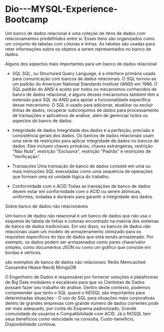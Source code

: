 # Dio---MYSQL-Experience-Bootcamp

Um banco de dados relacional é uma coleção de itens de dados com relacionamentos predefinidos entre si. Esses itens são organizados como um conjunto de tabelas com colunas e linhas. As tabelas são usadas para reter informações sobre os objetos a serem representados no banco de dados.

Alguns dos aspectos mais importantes para um banco de dados relacional

* SQL
SQL, ou Structured Query Language, é a interface primária usada para comunicação com bancos de dados relacionais. O SQL tornou-se um padrão do American National Standards Institute (ANSI) em 1986. O SQL padrão do ANSI é aceito por todos os mecanismos conhecidos de banco de dados relacional, e alguns desses mecanismos também têm a extensão para SQL do ANSI para apoiar a funcionalidade específica desse mecanismo. O SQL é usado para adicionar, atualizar ou excluir linhas de dados, recuperar subconjuntos de dados para processamento de transações e aplicativos de análise, além de gerenciar todos os aspectos do banco de dados.

* Integridade de dados
Integridade dos dados é a perfeição, precisão e consistência gerais dos dados. Os bancos de dados relacionais usam uma série de restrições para aplicar integridade de dados no bancos de dados. Eles incluem chaves primárias, chaves estrangeiras, restrição "Não Nula", restrição "Exclusiva", restrição "Padrão" e restrições de "Verificação".

* Transações
Uma transação de banco de dados consiste em uma ou mais instruções SQL executadas como uma sequência de operações que formam uma só unidade lógica do trabalho.

* Conformidade com o ACID
Todas as transações de banco de dados devem estar em conformidade com o ACID ou serem atômicas, uniformes, isoladas e duráveis para garantir a integridade dos dados.


Sobre banco de dados não relacionáveis

Um banco de dados não relacional é um banco de dados que não usa o esquema de tabela de linhas e colunas encontrado na maioria dos sistemas de banco de dados tradicionais. Em vez disso, os bancos de dados não relacionais usam um modelo de armazenamento otimizado para os requisitos específicos do tipo de dados que está sendo armazenado. Por exemplo, os dados podem ser armazenados como pares chave/valor simples, como documentos JSON ou como um gráfico que consiste em bordas e vértices.

são exemplos de banco de dados não relacionais: 
Redis
Memcached
Cassandra
Hbase
Neo4j
MongoDB


O	Engenheiro	de	Dados	é	responsável	por	fornecer	soluções e	plataformas	de	Big	Data	modulares	e	escaláveis	para	que	os	Cientistas	de	Dados	possam	fazer	seu	trabalho	de	análise. Dentro deste contexto, podemos compreender que tanto o SQL quand o NOSQL são importantes para determinadas situações - O uso do SQL para situações mais corporativas dentro de grandes empresas com grande número de dados correntes pode ser mais adequado, por conta do Esquema padronizado, Grande comunidade de usuários e Compatibilidade com ACID. Já o NOSQL tem seus benefícios como velocidade na consulta, Custo-beneficio, Disponibilidade contínua.
